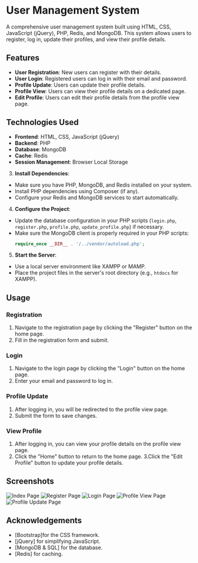 # User Management System

A comprehensive user management system built using HTML, CSS, JavaScript (jQuery), PHP, Redis, and MongoDB. This system allows users to register, log in, update their profiles, and view their profile details.

## Features

- **User Registration**: New users can register with their details.
- **User Login**: Registered users can log in with their email and password.
- **Profile Update**: Users can update their profile details.
- **Profile View**: Users can view their profile details on a dedicated page.
- **Edit Profile**: Users can edit their profile details from the profile view page.

## Technologies Used

- **Frontend**: HTML, CSS, JavaScript (jQuery)
- **Backend**: PHP
- **Database**: MongoDB
- **Cache**: Redis
- **Session Management**: Browser Local Storage


3. **Install Dependencies**:
- Make sure you have PHP, MongoDB, and Redis installed on your system.
- Install PHP dependencies using Composer (if any).
- Configure your Redis and MongoDB services to start automatically.

4. **Configure the Project**:
- Update the database configuration in your PHP scripts (`login.php`, `register.php`, `profile.php`, `update_profile.php`) if necessary.
- Make sure the MongoDB client is properly required in your PHP scripts:
  ```php
  require_once __DIR__ . '/../vendor/autoload.php';
  ```

5. **Start the Server**:
- Use a local server environment like XAMPP or MAMP.
- Place the project files in the server's root directory (e.g., `htdocs` for XAMPP).


## Usage

### Registration

1. Navigate to the registration page by clicking the "Register" button on the home page.
2. Fill in the registration form and submit.

### Login

1. Navigate to the login page by clicking the "Login" button on the home page.
2. Enter your email and password to log in.

### Profile Update

1. After logging in, you will be redirected to the profile view page.
2. Submit the form to save changes.

### View Profile

1. After logging in, you can view your profile details on the profile view page.
2. Click the "Home" button to return to the home page.
3.Click the "Edit Profile" button to update your profile details.

## Screenshots

![Index Page](assets/screenshots/home.png)
![Register Page](assets/screenshots/register.png)
![Login Page](assets/screenshots/login.png)
![Profile View Page](assets/screenshots/view_profile.png)
![Profile Update Page](assets/screenshots/update_profile.png)





## Acknowledgements

- [Bootstrap]for the CSS framework.
- [jQuery] for simplifying JavaScript.
- [MongoDB & SQL] for the  database.
- [Redis] for caching.


